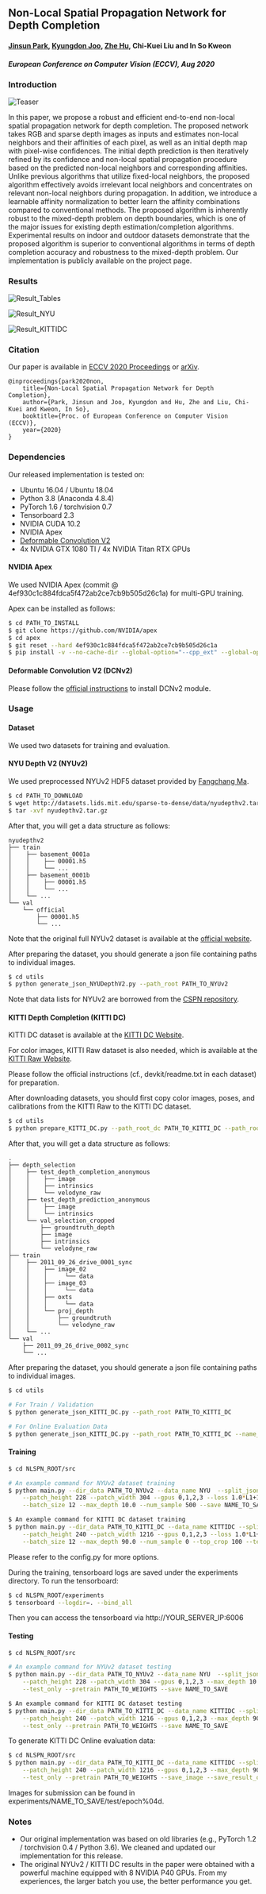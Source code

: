 Non-Local Spatial Propagation Network for Depth Completion
----------

#### [Jinsun Park](https://zzangjinsun.github.io), [Kyungdon Joo](https://kdjoo369.wixsite.com/kdjoo), [Zhe Hu](https://zjuela.github.io/), Chi-Kuei Liu and In So Kweon

#### _European Conference on Computer Vision (ECCV), Aug 2020_


### Introduction

![Teaser](./images/NLSPN_teaser.png)

In this paper, we propose a robust and efficient end-to-end non-local spatial propagation network for depth completion. The proposed network takes RGB and sparse depth images as inputs and estimates non-local neighbors and their affinities of each pixel, as well as an initial depth map with pixel-wise confidences. The initial depth prediction is then iteratively refined by its confidence and non-local spatial propagation procedure based on the predicted non-local neighbors and corresponding affinities. Unlike previous algorithms that utilize fixed-local neighbors, the proposed algorithm effectively avoids irrelevant local neighbors and concentrates on relevant non-local neighbors during propagation. In addition, we introduce a learnable affinity normalization to better learn the affinity combinations compared to conventional methods. The proposed algorithm is inherently robust to the mixed-depth problem on depth boundaries, which is one of the major issues for existing depth estimation/completion algorithms. Experimental results on indoor and outdoor datasets demonstrate that the proposed algorithm is superior to conventional algorithms in terms of depth completion accuracy and robustness to the mixed-depth problem. Our implementation is publicly available on the project page.


### Results

![Result_Tables](./images/NLSPN_Result_Tables.png)

![Result_NYU](./images/NLSPN_Result_NYU.png)

![Result_KITTIDC](./images/NLSPN_Result_KITTIDC.png)


### Citation

Our paper is available in [ECCV 2020 Proceedings](http://www.ecva.net/papers/eccv_2020/papers_ECCV/html/1810_ECCV_2020_paper.php) or [arXiv](https://arxiv.org/abs/2007.10042).

```
@inproceedings{park2020non,
    title={Non-Local Spatial Propagation Network for Depth Completion},
    author={Park, Jinsun and Joo, Kyungdon and Hu, Zhe and Liu, Chi-Kuei and Kweon, In So},
    booktitle={Proc. of European Conference on Computer Vision (ECCV)},
    year={2020}
}
```


### Dependencies

Our released implementation is tested on:

- Ubuntu 16.04 / Ubuntu 18.04
- Python 3.8 (Anaconda 4.8.4)
- PyTorch 1.6 / torchvision 0.7
- Tensorboard 2.3
- NVIDIA CUDA 10.2
- NVIDIA Apex
- [Deformable Convolution V2](https://github.com/charlesshang/DCNv2)
- 4x NVIDIA GTX 1080 TI / 4x NVIDIA Titan RTX GPUs


#### NVIDIA Apex

We used NVIDIA Apex (commit @ 4ef930c1c884fdca5f472ab2ce7cb9b505d26c1a) for multi-GPU training.

Apex can be installed as follows:

```bash
$ cd PATH_TO_INSTALL
$ git clone https://github.com/NVIDIA/apex
$ cd apex
$ git reset --hard 4ef930c1c884fdca5f472ab2ce7cb9b505d26c1a
$ pip install -v --no-cache-dir --global-option="--cpp_ext" --global-option="--cuda_ext" ./ 
```


#### Deformable Convolution V2 (DCNv2)

Please follow the [official instructions](https://github.com/charlesshang/DCNv2) to install DCNv2 module.


### Usage


#### Dataset

We used two datasets for training and evaluation.

#### NYU Depth V2 (NYUv2)

We used preprocessed NYUv2 HDF5 dataset provided by [Fangchang Ma](https://github.com/fangchangma/sparse-to-dense).

```bash
$ cd PATH_TO_DOWNLOAD
$ wget http://datasets.lids.mit.edu/sparse-to-dense/data/nyudepthv2.tar.gz
$ tar -xvf nyudepthv2.tar.gz
```

After that, you will get a data structure as follows:

```
nyudepthv2
├── train
│    ├── basement_0001a
│    │    ├── 00001.h5
│    │    └── ...
│    ├── basement_0001b
│    │    ├── 00001.h5
│    │    └── ...
│    └── ...
└── val
    └── official
        ├── 00001.h5
        └── ...
```

Note that the original full NYUv2 dataset is available at the [official website](https://cs.nyu.edu/~silberman/datasets/nyu_depth_v2.html).

After preparing the dataset, you should generate a json file containing paths to individual images.

```bash
$ cd utils
$ python generate_json_NYUDepthV2.py --path_root PATH_TO_NYUv2
```

Note that data lists for NYUv2 are borrowed from the [CSPN repository](https://github.com/XinJCheng/CSPN/tree/master/cspn_pytorch/datalist).


#### KITTI Depth Completion (KITTI DC)

KITTI DC dataset is available at the [KITTI DC Website](http://www.cvlibs.net/datasets/kitti/eval_depth.php?benchmark=depth_completion).

For color images, KITTI Raw dataset is also needed, which is available at the [KITTI Raw Website](http://www.cvlibs.net/datasets/kitti/raw_data.php).

Please follow the official instructions (cf., devkit/readme.txt in each dataset) for preparation.

After downloading datasets, you should first copy color images, poses, and calibrations from the KITTI Raw to the KITTI DC dataset.

```bash
$ cd utils
$ python prepare_KITTI_DC.py --path_root_dc PATH_TO_KITTI_DC --path_root_raw PATH_TO_KITTI_RAW
```

After that, you will get a data structure as follows:

```
.
├── depth_selection
│    ├── test_depth_completion_anonymous
│    │    ├── image
│    │    ├── intrinsics
│    │    └── velodyne_raw
│    ├── test_depth_prediction_anonymous
│    │    ├── image
│    │    └── intrinsics
│    └── val_selection_cropped
│        ├── groundtruth_depth
│        ├── image
│        ├── intrinsics
│        └── velodyne_raw
├── train
│    ├── 2011_09_26_drive_0001_sync
│    │    ├── image_02
│    │    │     └── data
│    │    ├── image_03
│    │    │     └── data
│    │    ├── oxts
│    │    │     └── data
│    │    └── proj_depth
│    │        ├── groundtruth
│    │        └── velodyne_raw
│    └── ...
└── val
    ├── 2011_09_26_drive_0002_sync
    └── ...
```

After preparing the dataset, you should generate a json file containing paths to individual images.

```bash
$ cd utils

# For Train / Validation
$ python generate_json_KITTI_DC.py --path_root PATH_TO_KITTI_DC

# For Online Evaluation Data
$ python generate_json_KITTI_DC.py --path_root PATH_TO_KITTI_DC --name_out kitti_dc_test.json --test_data
```


#### Training

```bash
$ cd NLSPN_ROOT/src

# An example command for NYUv2 dataset training
$ python main.py --dir_data PATH_TO_NYUv2 --data_name NYU  --split_json ../data_json/nyu.json \
    --patch_height 228 --patch_width 304 --gpus 0,1,2,3 --loss 1.0*L1+1.0*L2 --epochs 20 \
    --batch_size 12 --max_depth 10.0 --num_sample 500 --save NAME_TO_SAVE

$ An example command for KITTI DC dataset training
$ python main.py --dir_data PATH_TO_KITTI_DC --data_name KITTIDC --split_json ../data_json/kitti_dc.json \
    --patch_height 240 --patch_width 1216 --gpus 0,1,2,3 --loss 1.0*L1+1.0*L2 --epochs 20 \
    --batch_size 12 --max_depth 90.0 --num_sample 0 --top_crop 100 --test_crop --save NAME_TO_SAVE
```

Please refer to the config.py for more options.

During the training, tensorboard logs are saved under the experiments directory. To run the tensorboard:

```bash
$ cd NLSPN_ROOT/experiments
$ tensorboard --logdir=. --bind_all
```

Then you can access the tensorboard via http://YOUR_SERVER_IP:6006


#### Testing

```bash
$ cd NLSPN_ROOT/src

# An example command for NYUv2 dataset testing
$ python main.py --dir_data PATH_TO_NYUv2 --data_name NYU  --split_json ../data_json/nyu.json \
    --patch_height 228 --patch_width 304 --gpus 0,1,2,3 --max_depth 10.0 --num_sample 500 \
    --test_only --pretrain PATH_TO_WEIGHTS --save NAME_TO_SAVE

$ An example command for KITTI DC dataset testing
$ python main.py --dir_data PATH_TO_KITTI_DC --data_name KITTIDC --split_json ../data_json/kitti_dc.json \
    --patch_height 240 --patch_width 1216 --gpus 0,1,2,3 --max_depth 90.0 --num_sample 0 \
    --test_only --pretrain PATH_TO_WEIGHTS --save NAME_TO_SAVE
```

To generate KITTI DC Online evaluation data:

```bash
$ cd NLSPN_ROOT/src
$ python main.py --dir_data PATH_TO_KITTI_DC --data_name KITTIDC --split_json ../data_json/kitti_dc_test.json \
    --patch_height 240 --patch_width 1216 --gpus 0,1,2,3 --max_depth 90.0 --num_sample 0 \
    --test_only --pretrain PATH_TO_WEIGHTS --save_image --save_result_only --save NAME_TO_SAVE
```

Images for submission can be found in experiments/NAME_TO_SAVE/test/epoch%04d.



### Notes

- Our original implementation was based on old libraries (e.g., PyTorch 1.2 / torchvision 0.4 / Python 3.6). We cleaned and updated our implementation for this release.
- The original NYUv2 / KITTI DC results in the paper were obtained with a powerful machine equipped with 8 NVIDIA P40 GPUs. From my experiences, the larger batch you use, the better performance you get.
